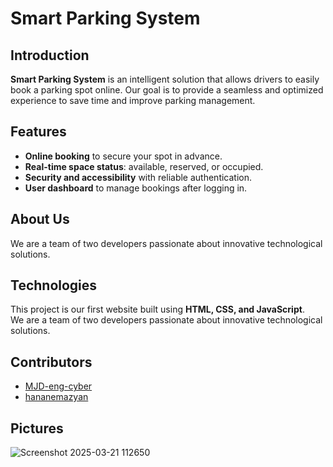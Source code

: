# Smart Parking System

## Introduction
**Smart Parking System** is an intelligent solution that allows drivers to easily book a parking spot online. Our goal is to provide a seamless and optimized experience to save time and improve parking management.

## Features
- **Online booking** to secure your spot in advance.
- **Real-time space status**: available, reserved, or occupied.
- **Security and accessibility** with reliable authentication.
- **User dashboard** to manage bookings after logging in.

## About Us
We are a team of two developers passionate about innovative technological solutions.

## Technologies
This project is our first website built using **HTML, CSS, and JavaScript**.  
We are a team of two developers passionate about innovative technological solutions.

## Contributors
- [MJD-eng-cyber](https://github.com/MJD-eng-cyber)  
- [hananemazyan](https://github.com/hananemazyan)

## Pictures
![Screenshot 2025-03-21 112650](https://github.com/user-attachments/assets/55d842f8-3847-4828-9762-32cccb7dbcd1)






